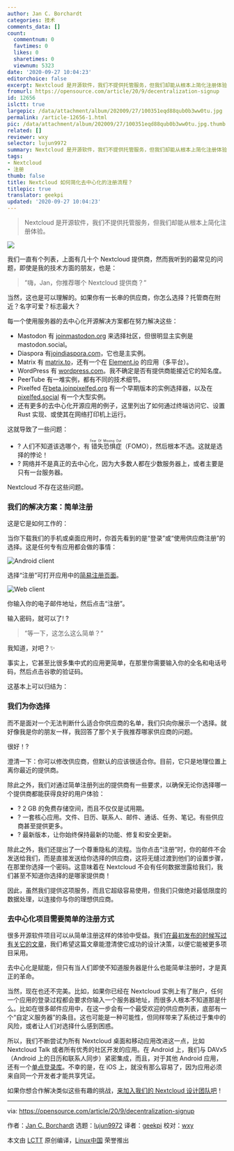 ```yaml
---
author: Jan C. Borchardt
categories: 技术
comments_data: []
count:
  commentnum: 0
  favtimes: 0
  likes: 0
  sharetimes: 0
  viewnum: 5323
date: '2020-09-27 10:04:23'
editorchoice: false
excerpt: Nextcloud 是开源软件，我们不提供托管服务，但我们却能从根本上简化注册体验。
fromurl: https://opensource.com/article/20/9/decentralization-signup
id: 12656
islctt: true
largepic: /data/attachment/album/202009/27/100351eqd88qub0b3ww0tu.jpg
permalink: /article-12656-1.html
pic: /data/attachment/album/202009/27/100351eqd88qub0b3ww0tu.jpg.thumb.jpg
related: []
reviewer: wxy
selector: lujun9972
summary: Nextcloud 是开源软件，我们不提供托管服务，但我们却能从根本上简化注册体验。
tags:
- Nextcloud
- 注册
thumb: false
title: Nextcloud 如何简化去中心化的注册流程？
titlepic: true
translator: geekpi
updated: '2020-09-27 10:04:23'
---
```



> 
> Nextcloud 是开源软件，我们不提供托管服务，但我们却能从根本上简化注册体验。
> 
> 
> 


![](/data/attachment/album/202009/27/100351eqd88qub0b3ww0tu.jpg)


我们一直有个列表，上面有几十个 Nextcloud 提供商，然而我听到的最常见的问题，即使是我的技术方面的朋友，也是：



> 
> ”嗨，Jan，你推荐哪个 Nextcloud 提供商？”
> 
> 
> 


当然，这也是可以理解的。如果你有一长串的供应商，你怎么选择？托管商在附近？名字可爱？标志最大？


每一个使用服务器的去中心化开源解决方案都在努力解决这些：


* Mastodon 有 [joinmastodon.org](https://joinmastodon.org/) 来选择社区，但很明显主实例是 mastodon.social。
* Diaspora 有[joindiaspora.com](https://joindiaspora.com)，它也是主实例。
* Matrix 有 [matrix.to](https://matrix.to)，还有一个在 [Element.io](http://Element.io) 的应用（多平台）。
* WordPress 有 [wordpress.com](https://wordpress.com)。我不确定是否有提供商能接近它的知名度。
* PeerTube 有一堆实例，都有不同的技术细节。
* Pixelfed 在[beta.joinpixelfed.org](http://beta.joinpixelfed.org) 有一个早期版本的实例选择器，以及在 [pixelfed.social](http://pixelfed.social) 有一个大型实例。
* 还有更多的去中心化开源应用的例子，这里列出了如何通过终端访问它、设置 Rust 实现、或使其在网络打印机上运行。


这就导致了一些问题：


* ? 人们不知道该选哪个，有<ruby> 错失恐惧症 <rt>  Fear Of Missing Out </rt></ruby>（FOMO），然后根本不选。这就是选择的悖论！
* ? 网络并不是真正的去中心化，因为大多数人都在少数服务器上，或者主要是只有一台服务器。


Nextcloud 不存在这些问题。


### 我们的解决方案：简单注册


这是它是如何工作的：


当你下载我们的手机或桌面应用时，你首先看到的是“登录”或“使用供应商注册”的选择。这是任何专有应用都会做的事情：


![Android client](/data/attachment/album/202009/27/100429jg4d6yth84zddwxk.png "Android client")


选择“注册”可打开应用中的[简易注册页面](https://nextcloud.com/signup)。


![Web client](/data/attachment/album/202009/27/100432e6gkxcvixkflkblz.png "Web client")


你输入你的电子邮件地址，然后点击“注册”。


输入密码，就可以了! ?



> 
> ”等一下，这怎么这么简单？“
> 
> 
> 


我知道，对吧？✨


事实上，它甚至比很多集中式的应用更简单，在那里你需要输入你的全名和电话号码，然后点击谷歌的验证码。


这基本上可以归结为：


### 我们为你选择


而不是面对一个无法判断什么适合你供应商的名单，我们只向你展示一个选择。就好像我是你的朋友一样，我回答了那个关于我推荐哪家供应商的问题。


很好！?


澄清一下：你可以修改供应商，但默认的应该很适合你。目前，它只是地理位置上离你最近的提供商。


除此之外，我们对通过简单注册列出的提供商有一些要求，以确保无论你选择哪一个提供商都能获得良好的用户体验：


* ? 2 GB 的免费存储空间，而且不仅仅是试用期。
* ? 一套核心应用。文件、日历、联系人、邮件、通话、任务、笔记。有些供应商甚至提供更多。
* ? 最新版本，让你始终保持最新的功能、修复和安全更新。


除此之外，我们还提出了一个尊重隐私的流程。当你点击“注册”时，你的邮件不会发送给我们，而是直接发送给你选择的供应商，这将无缝过渡到他们的设置步骤，在那里你选择一个密码。这意味着在 Nextcloud 不会有任何数据泄露给我们，我们甚至不知道你选择的是哪家提供商！


因此，虽然我们提供这项服务，而且它超级容易使用，但我们只做绝对最低限度的数据处理，以连接你与你的理想供应商。


### 去中心化项目需要简单的注册方式


很多开源软件项目可以从简单注册这样的体验中受益。我们[在最初发布的时候写过有关它的文章](https://nextcloud.com/blog/introducing-simple-signup-you-can-now-get-started-with-nextcloud-in-2-steps/)，我们希望这篇文章能澄清使它成功的设计决策，以便它能被更多项目采用。


去中心化是赋能，但只有当人们即使不知道服务器是什么也能简单注册时，才是真正的革命。


当然，现在也还不完美。比如，如果你已经在 Nextcloud 实例上有了账户，任何一个应用的登录过程都会要求你输入一个服务器地址，而很多人根本不知道那是什么。比如在很多邮件应用中，在这一步会有一个最受欢迎的供应商列表，底部有一个“自定义服务器”的条目。这也可能是一种可能性，但同样带来了系统过于集中的风险，或者让人们对选择什么感到困惑。


所以，我们不断尝试为所有 Nextcloud 桌面和移动应用改进这一点，比如 Nextcloud Talk 或者所有优秀的社区开发的应用。在 Android 上，我们与 DAVx5（Android 上的日历和联系人同步）紧密集成，而且，对于其他 Android 应用，还有一个[单点登录库](https://github.com/nextcloud/Android-SingleSignOn)。不幸的是，在 iOS 上，就没有那么容易了，因为应用必须来自同一个开发者才能共享凭证。


如果你想合作解决类似这些有趣的挑战，[来加入我们的 Nextcloud 设计团队吧](https://nextcloud.com/design)！




---


via: <https://opensource.com/article/20/9/decentralization-signup>


作者：[Jan C. Borchardt](https://opensource.com/users/jancborchardt) 选题：[lujun9972](https://github.com/lujun9972) 译者：[geekpi](https://github.com/geekpi) 校对：[wxy](https://github.com/wxy)


本文由 [LCTT](https://github.com/LCTT/TranslateProject) 原创编译，[Linux中国](https://linux.cn/) 荣誉推出